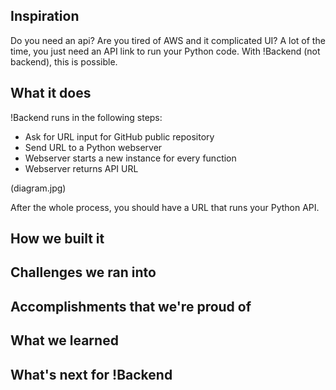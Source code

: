 ## Inspiration
Do you need an api? Are you tired of AWS and it complicated UI? A lot of the time, you just need an API link to run your Python code. With !Backend (not backend), this is possible.

## What it does
!Backend runs in the following steps:
  
  + Ask for URL input for GitHub public repository
  + Send URL to a Python webserver
  + Webserver starts a new instance for every function
  + Webserver returns API URL

(diagram.jpg)

After the whole process, you should have a URL that runs your Python API.

## How we built it


## Challenges we ran into

## Accomplishments that we're proud of

## What we learned

## What's next for !Backend


